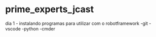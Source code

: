 # prime_experts_jcast

dia 1 -
    instalando programas para utilizar com o robotframework
        -git
        -vscode
        -python
        -cmder


